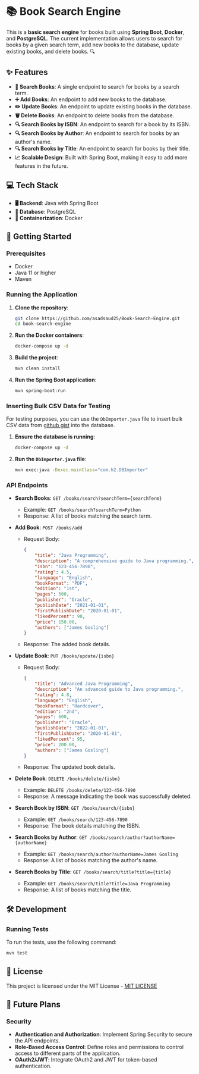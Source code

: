 # 📚 Book Search Engine

This is a **basic search engine** for books built using **Spring Boot**, **Docker**, and **PostgreSQL**. The current implementation allows users to search for books by a given search term, add new books to the database, update existing books, and delete books. 🔍

## ✨ Features
- **🔎 Search Books**: A single endpoint to search for books by a search term.
- **➕ Add Books**: An endpoint to add new books to the database.
- **✏️ Update Books**: An endpoint to update existing books in the database.
- **🗑️ Delete Books**: An endpoint to delete books from the database.
- **🔍 Search Books by ISBN**: An endpoint to search for a book by its ISBN.
- **🔍 Search Books by Author**: An endpoint to search for books by an author's name.
- **🔍 Search Books by Title**: An endpoint to search for books by their title.
- **📈 Scalable Design**: Built with Spring Boot, making it easy to add more features in the future.

## 💻 Tech Stack
- **🖥️ Backend**: Java with Spring Boot
- **📂 Database**: PostgreSQL
- **🐳 Containerization**: Docker

## 🚀 Getting Started

### Prerequisites
- Docker 
- Java 11 or higher
- Maven

### Running the Application

1. **Clone the repository**:
    ```sh
    git clone https://github.com/asadsaud25/Book-Search-Engine.git
    cd book-search-engine
    ```

2. **Run the Docker containers**:
    ```sh
    docker-compose up -d
    ```

3. **Build the project**:
    ```sh
    mvn clean install
    ```

4. **Run the Spring Boot application**:
    ```sh
    mvn spring-boot:run
    ```

### Inserting Bulk CSV Data for Testing

For testing purposes, you can use the `DbImporter.java` file to insert bulk CSV data from [github gist](https://gist.github.com/hhimanshu/d55d17b51e0a46a37b739d0f3d3e3c74/raw/5b9027cf7b1641546c1948caffeaa44129b7db63/books.csv) into the database.

1. **Ensure the database is running**:
    ```sh
    docker-compose up -d
    ```

2. **Run the `DbImporter.java` file**:
    ```sh
    mvn exec:java -Dexec.mainClass="com.h2.DBImporter"
    ```

### API Endpoints

- **Search Books**: `GET /books/search?searchTerm={searchTerm}`
    - Example: `GET /books/search?searchTerm=Python`
    - Response: A list of books matching the search term.

- **Add Book**: `POST /books/add`
    - Request Body:
        ```json
        {
            "title": "Java Programming",
            "description": "A comprehensive guide to Java programming.",
            "isbn": "123-456-7890",
            "rating": 4.5,
            "language": "English",
            "bookFormat": "PDF",
            "edition": "1st",
            "pages": 500,
            "publisher": "Oracle",
            "publishDate": "2021-01-01",
            "firstPublishDate": "2020-01-01",
            "likedPercent": 90,
            "price": 150.00,
            "authors": ["James Gosling"]
        }
        ```
    - Response: The added book details.

- **Update Book**: `PUT /books/update/{isbn}`
    - Request Body:
        ```json
        {
            "title": "Advanced Java Programming",
            "description": "An advanced guide to Java programming.",
            "rating": 4.8,
            "language": "English",
            "bookFormat": "Hardcover",
            "edition": "2nd",
            "pages": 600,
            "publisher": "Oracle",
            "publishDate": "2022-01-01",
            "firstPublishDate": "2020-01-01",
            "likedPercent": 95,
            "price": 200.00,
            "authors": ["James Gosling"]
        }
        ```
    - Response: The updated book details.

- **Delete Book**: `DELETE /books/delete/{isbn}`
    - Example: `DELETE /books/delete/123-456-7890`
    - Response: A message indicating the book was successfully deleted.

- **Search Book by ISBN**: `GET /books/search/{isbn}`
    - Example: `GET /books/search/123-456-7890`
    - Response: The book details matching the ISBN.

- **Search Books by Author**: `GET /books/search/author?authorName={authorName}`
    - Example: `GET /books/search/author?authorName=James Gosling`
    - Response: A list of books matching the author's name.

- **Search Books by Title**: `GET /books/search/title?title={title}`
    - Example: `GET /books/search/title?title=Java Programming`
    - Response: A list of books matching the title.

## 🛠️ Development

### Running Tests
To run the tests, use the following command:
```sh
mvn test
```

## 📄 License
This project is licensed under the MIT License - [MIT LICENSE](LICENSE.md)

## 🔮 Future Plans
### Security
- **Authentication and Authorization**: Implement Spring Security to secure the API endpoints.
- **Role-Based Access Control**: Define roles and permissions to control access to different parts of the application.
- **OAuth2/JWT**: Integrate OAuth2 and JWT for token-based authentication.